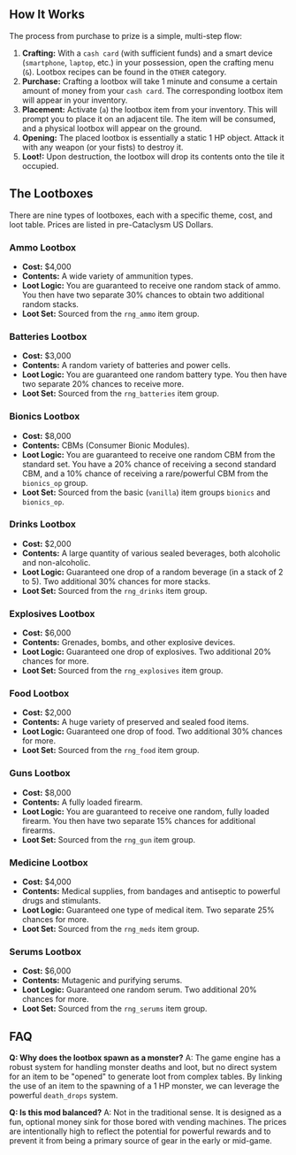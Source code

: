 ## How It Works

The process from purchase to prize is a simple, multi-step flow:

1. **Crafting:** With a `cash card` (with sufficient funds) and a smart device (`smartphone`, `laptop`, etc.) in your possession, open the crafting menu (`&`). Lootbox recipes can be found in the `OTHER` category.
2. **Purchase:** Crafting a lootbox will take 1 minute and consume a certain amount of money from your `cash card`. The corresponding lootbox item will appear in your inventory.
3. **Placement:** Activate (`a`) the lootbox item from your inventory. This will prompt you to place it on an adjacent tile. The item will be consumed, and a physical lootbox will appear on the ground.
4. **Opening:** The placed lootbox is essentially a static 1 HP object. Attack it with any weapon (or your fists) to destroy it.
5. **Loot!:** Upon destruction, the lootbox will drop its contents onto the tile it occupied.

## The Lootboxes

There are nine types of lootboxes, each with a specific theme, cost, and loot table. Prices are listed in pre-Cataclysm US Dollars.

### Ammo Lootbox
*   **Cost:** $4,000
*   **Contents:** A wide variety of ammunition types.
*   **Loot Logic:** You are guaranteed to receive one random stack of ammo. You then have two separate 30% chances to obtain two additional random stacks.
*   **Loot Set:** Sourced from the `rng_ammo` item group.

### Batteries Lootbox
*   **Cost:** $3,000
*   **Contents:** A random variety of batteries and power cells.
*   **Loot Logic:** You are guaranteed one random battery type. You then have two separate 20% chances to receive more.
*   **Loot Set:** Sourced from the `rng_batteries` item group.

### Bionics Lootbox
*   **Cost:** $8,000
*   **Contents:** CBMs (Consumer Bionic Modules).
*   **Loot Logic:** You are guaranteed to receive one random CBM from the standard set. You have a 20% chance of receiving a second standard CBM, and a 10% chance of receiving a rare/powerful CBM from the `bionics_op` group.
*   **Loot Set:** Sourced from the basic (`vanilla`) item groups `bionics` and `bionics_op`.

### Drinks Lootbox
*   **Cost:** $2,000
*   **Contents:** A large quantity of various sealed beverages, both alcoholic and non-alcoholic.
*   **Loot Logic:** Guaranteed one drop of a random beverage (in a stack of 2 to 5). Two additional 30% chances for more stacks.
*   **Loot Set:** Sourced from the `rng_drinks` item group.

### Explosives Lootbox
*   **Cost:** $6,000
*   **Contents:** Grenades, bombs, and other explosive devices.
*   **Loot Logic:** Guaranteed one drop of explosives. Two additional 20% chances for more.
*   **Loot Set:** Sourced from the `rng_explosives` item group.

### Food Lootbox
*   **Cost:** $2,000
*   **Contents:** A huge variety of preserved and sealed food items.
*   **Loot Logic:** Guaranteed one drop of food. Two additional 30% chances for more.
*   **Loot Set:** Sourced from the `rng_food` item group.

### Guns Lootbox
*   **Cost:** $8,000
*   **Contents:** A fully loaded firearm.
*   **Loot Logic:** You are guaranteed to receive one random, fully loaded firearm. You then have two separate 15% chances for additional firearms.
*   **Loot Set:** Sourced from the `rng_gun` item group.

### Medicine Lootbox
*   **Cost:** $4,000
*   **Contents:** Medical supplies, from bandages and antiseptic to powerful drugs and stimulants.
*   **Loot Logic:** Guaranteed one type of medical item. Two separate 25% chances for more.
*   **Loot Set:** Sourced from the `rng_meds` item group.

### Serums Lootbox
*   **Cost:** $6,000
*   **Contents:** Mutagenic and purifying serums.
*   **Loot Logic:** Guaranteed one random serum. Two additional 20% chances for more.
*   **Loot Set:** Sourced from the `rng_serums` item group.

## FAQ

**Q: Why does the lootbox spawn as a monster?**
A: The game engine has a robust system for handling monster deaths and loot, but no direct system for an item to be "opened" to generate loot from complex tables. By linking the use of an item to the spawning of a 1 HP monster, we can leverage the powerful `death_drops` system.

**Q: Is this mod balanced?**
A: Not in the traditional sense. It is designed as a fun, optional money sink for those bored with vending machines. The prices are intentionally high to reflect the potential for powerful rewards and to prevent it from being a primary source of gear in the early or mid-game.
